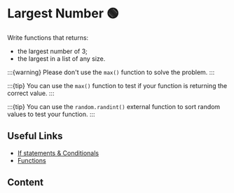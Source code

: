 # Largest Number 🟢

Write functions that returns:

- the largest number of 3;
- the largest in a list of any size.

:::{warning}
Please don't use the `max()` function to solve the problem.
:::

:::{tip}
You can use the `max()` function to test if your function is returning the correct value.
:::

:::{tip}
You can use the `random.randint()` external function to sort random values to test your function.
:::

## Useful Links

- [If statements & Conditionals](https://www.w3schools.com/python/python_conditions.asp)
- [Functions](https://www.w3schools.com/python/python_functions.asp)

## Content

```{tableofcontents}
```
